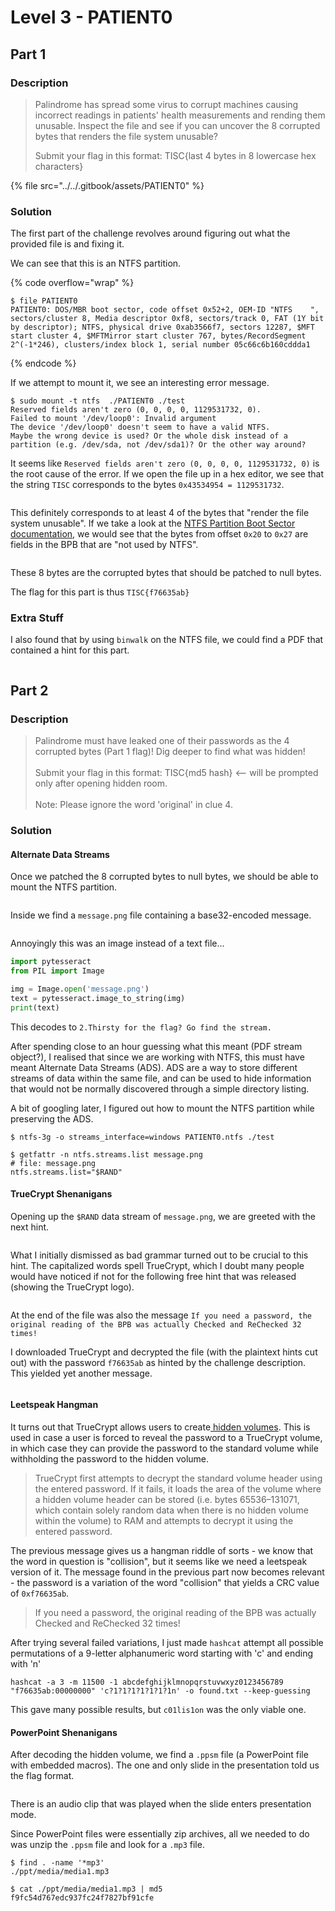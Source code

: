 # Level 3 - PATIENT0

## Part 1

### Description

> Palindrome has spread some virus to corrupt machines causing incorrect readings in patients' health measurements and rending them unusable. Inspect the file and see if you can uncover the 8 corrupted bytes that renders the file system unusable?
>
> Submit your flag in this format: TISC{last 4 bytes in 8 lowercase hex characters}

{% file src="../../.gitbook/assets/PATIENT0" %}

### Solution

The first part of the challenge revolves around figuring out what the provided file is and fixing it.

We can see that this is an NTFS partition.

{% code overflow="wrap" %}
```
$ file PATIENT0 
PATIENT0: DOS/MBR boot sector, code offset 0x52+2, OEM-ID "NTFS    ", sectors/cluster 8, Media descriptor 0xf8, sectors/track 0, FAT (1Y bit by descriptor); NTFS, physical drive 0xab3566f7, sectors 12287, $MFT start cluster 4, $MFTMirror start cluster 767, bytes/RecordSegment 2^(-1*246), clusters/index block 1, serial number 05c66c6b160cddda1
```
{% endcode %}

If we attempt to mount it, we see an interesting error message.

```
$ sudo mount -t ntfs  ./PATIENT0 ./test
Reserved fields aren't zero (0, 0, 0, 0, 1129531732, 0).
Failed to mount '/dev/loop0': Invalid argument
The device '/dev/loop0' doesn't seem to have a valid NTFS.
Maybe the wrong device is used? Or the whole disk instead of a
partition (e.g. /dev/sda, not /dev/sda1)? Or the other way around?
```

It seems like `Reserved fields aren't zero (0, 0, 0, 0, 1129531732, 0)` is the root cause of the error. If we open the file up in a hex editor, we see that the string `TISC` corresponds to the bytes `0x43534954 = 1129531732`.

<figure><img src="../../.gitbook/assets/8c20a5e26a3642e6b9f2a20ba7ac33f7.png" alt=""><figcaption></figcaption></figure>

This definitely corresponds to at least 4 of the bytes that "render the file system unusable". If we take a look at the [NTFS Partition Boot Sector documentation](http://ntfs.com/ntfs-partition-boot-sector.htm), we would see that the bytes from offset `0x20` to `0x27` are fields in the BPB that are "not used by NTFS".

<figure><img src="../../.gitbook/assets/Screenshot 2022-09-12 at 5.33.30 PM.png" alt=""><figcaption></figcaption></figure>

These 8 bytes are the corrupted bytes that should be patched to null bytes.

The flag for this part is thus `TISC{f76635ab}`

### Extra Stuff

I also found that by using `binwalk` on the NTFS file, we could find a PDF that contained a hint for this part.

<figure><img src="../../.gitbook/assets/Screenshot 2022-09-12 at 5.43.15 PM.png" alt=""><figcaption></figcaption></figure>

## Part 2

### Description

> Palindrome must have leaked one of their passwords as the 4 corrupted bytes (Part 1 flag)! Dig deeper to find what was hidden!\
> \
> Submit your flag in this format: TISC{md5 hash} <-- will be prompted only after opening hidden room.\
> \
> Note: Please ignore the word 'original' in clue 4.

### Solution

#### Alternate Data Streams

Once we patched the 8 corrupted bytes to null bytes, we should be able to mount the NTFS partition.

<figure><img src="../../.gitbook/assets/Screenshot 2022-09-12 at 5.37.21 PM.png" alt=""><figcaption></figcaption></figure>

Inside we find a `message.png` file containing a base32-encoded message.

<figure><img src="../../.gitbook/assets/message.png" alt=""><figcaption></figcaption></figure>

Annoyingly this was an image instead of a text file...

```python
import pytesseract
from PIL import Image

img = Image.open('message.png')
text = pytesseract.image_to_string(img)
print(text)
```

This decodes to `2.Thirsty for the flag? Go find the stream.`

After spending close to an hour guessing what this meant (PDF stream object?), I realised that since we are working with NTFS, this must have meant Alternate Data Streams (ADS). ADS are a way to store different streams of data within the same file, and can be used to hide information that would not be normally discovered through a simple directory listing.

A bit of googling later, I figured out how to mount the NTFS partition while preserving the ADS.

```
$ ntfs-3g -o streams_interface=windows PATIENT0.ntfs ./test

$ getfattr -n ntfs.streams.list message.png
# file: message.png
ntfs.streams.list="$RAND"
```

#### TrueCrypt Shenanigans

Opening up the `$RAND` data stream of `message.png`, we are greeted with the next hint.

<figure><img src="../../.gitbook/assets/Screenshot 2022-09-12 at 5.50.49 PM.png" alt=""><figcaption></figcaption></figure>

What I initially dismissed as bad grammar turned out to be crucial to this hint. The capitalized words spell TrueCrypt, which I doubt many people would have noticed if not for the following free hint that was released (showing the TrueCrypt logo).

<figure><img src="../../.gitbook/assets/telegram-cloud-photo-size-5-6075633730623484361-x.jpg" alt=""><figcaption></figcaption></figure>

At the end of the file was also the message `If you need a password, the original reading of the BPB was actually Checked and ReChecked 32 times!`

I downloaded TrueCrypt and decrypted the file (with the plaintext hints cut out) with the password `f76635ab` as hinted by the challenge description. This yielded yet another message.

<figure><img src="../../.gitbook/assets/outer.jpg" alt=""><figcaption></figcaption></figure>

#### Leetspeak Hangman

It turns out that TrueCrypt allows users to create[ hidden volumes](https://www.truecrypt71a.com/documentation/plausible-deniability/hidden-volume/). This is used in case a user is forced to reveal the password to a TrueCrypt volume, in which case they can provide the password to the standard volume while withholding the password to the hidden volume.

> TrueCrypt first attempts to decrypt the standard volume header using the entered password. If it fails, it loads the area of the volume where a hidden volume header can be stored (i.e. bytes 65536–131071, which contain solely random data when there is no hidden volume within the volume) to RAM and attempts to decrypt it using the entered password.

The previous message gives us a hangman riddle of sorts - we know that the word in question is "collision", but it seems like we need a leetspeak version of it. The message found in the previous part now becomes relevant - the password is a variation of the word "collision" that yields a CRC value of `0xf76635ab`.

> If you need a password, the original reading of the BPB was actually Checked and ReChecked 32 times!

After trying several failed variations, I just made `hashcat` attempt all possible permutations of a 9-letter alphanumeric word starting with 'c' and ending with 'n'

`hashcat -a 3 -m 11500 -1 abcdefghijklmnopqrstuvwxyz0123456789 "f76635ab:00000000" 'c?1?1?1?1?1?1?1n' -o found.txt --keep-guessing`

This gave many possible results, but `c01lis1on` was the only viable one.

#### PowerPoint Shenanigans

After decoding the hidden volume, we find a `.ppsm` file (a PowerPoint file with embedded macros). The one and only slide in the presentation told us the flag format.

<figure><img src="../../.gitbook/assets/b36c89dea28a443a90ba831161d59398.png" alt=""><figcaption></figcaption></figure>

There is an audio clip that was played when the slide enters presentation mode.

Since PowerPoint files were essentially zip archives, all we needed to do was unzip the `.ppsm` file and look for a `.mp3` file.

```
$ find . -name '*mp3'
./ppt/media/media1.mp3

$ cat ./ppt/media/media1.mp3 | md5
f9fc54d767edc937fc24f7827bf91cfe
```
